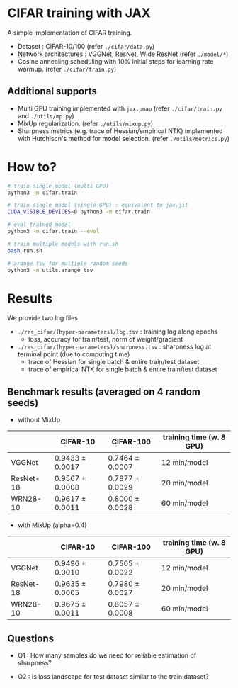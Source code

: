 # CIFAR training with JAX

A simple implementation of CIFAR training.

* Dataset : CIFAR-10/100 (refer `./cifar/data.py`)
* Network architectures : VGGNet, ResNet, Wide ResNet (refer `./model/*`)
* Cosine annealing scheduling with 10% initial steps for learning rate warmup. (refer `./cifar/train.py`)

## Additional supports
* Multi GPU training implemented with `jax.pmap` (refer `./cifar/train.py `and `./utils/mp.py`)
* MixUp regularization. (refer `./utils/mixup.py`)
* Sharpness metrics (e.g. trace of Hessian/empirical NTK) implemented with Hutchison's method for model selection. (refer `./utils/metrics.py`)

# How to?

```bash
# train single model (multi GPU)
python3 -m cifar.train

# train single model (single GPU) : equivalent to jax.jit
CUDA_VISIBLE_DEVICES=0 python3 -m cifar.train

# eval trained model
python3 -m cifar.train --eval

# train multiple models with run.sh
bash run.sh

# arange tsv for multiple random seeds
python3 -m utils.arange_tsv
```

# Results

We provide two log files 

* `./res_cifar/(hyper-parameters)/log.tsv` : training log along epochs 
    * loss, accuracy for train/test, norm of weight/gradient
* `./res_cifar/(hyper-parameters)/sharpness.tsv` : sharpness log at terminal point (due to computing time)
    * trace of Hessian for single batch & entire train/test dataset
    * trace of empirical NTK for single batch & entire train/test dataset

## Benchmark results (averaged on 4 random seeds)

* without MixUp

|  	| CIFAR-10 	| CIFAR-100 	| training time (w. 8 GPU) |
|---	|---	|---	|---	|
| VGGNet 	| 0.9433 ± 0.0017 | 0.7464 ± 0.0007 | 12 min/model |
| ResNet-18 | 0.9567 ± 0.0008 | 0.7877 ± 0.0029 | 20 min/model |
| WRN28-10 	| 0.9617 ± 0.0011 | 0.8000 ± 0.0028 | 60 min/model |

* with MixUp (alpha=0.4)

|  	| CIFAR-10 	| CIFAR-100 	| training time (w. 8 GPU) |
|---	|---	|---	|---	|
| VGGNet 	| 0.9496 ± 0.0010 | 0.7505 ± 0.0022 | 12 min/model |
| ResNet-18 | 0.9635 ± 0.0005 | 0.7980 ± 0.0027 | 20 min/model |
| WRN28-10 	| 0.9675 ± 0.0011 | 0.8057 ± 0.0008 | 60 min/model |

## Questions

* Q1 : How many samples do we need for reliable estimation of sharpness?

* Q2 : Is loss landscape for test dataset similar to the train dataset?